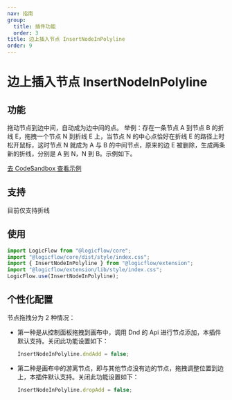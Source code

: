 ```yaml
---
nav: 指南
group:
  title: 插件功能
  order: 3
title: 边上插入节点 InsertNodeInPolyline
order: 9
---
```


# 边上插入节点 InsertNodeInPolyline

## 功能

拖动节点到边中间，自动成为边中间的点。
举例：存在一条节点 A 到节点 B 的折线 E，拖拽一个节点 N 到折线 E 上，当节点 N 的中心点恰好在折线 E 的路径上时松开鼠标，这时节点 N 就成为 A 与 B 的中间节点，原来的边 E 被删除，生成两条新的折线，分别是 A 到 N，N 到 B。示例如下。

<!-- TODO -->
<a href="https://examples.logic-flow.cn/demo/dist/examples/#/extension/InserNodeInPolyline?from=doc" target="_blank"> 去 CodeSandbox 查看示例</a>

## 支持

目前仅支持折线

## 使用

```jsx | pure
import LogicFlow from "@logicflow/core";
import "@logicflow/core/dist/style/index.css";
import { InsertNodeInPolyline } from "@logicflow/extension";
import "@logicflow/extension/lib/style/index.css";
LogicFlow.use(InsertNodeInPolyline);
```

## 个性化配置

节点拖拽分为 2 种情况：

- 第一种是从控制面板拖拽到画布中，调用 Dnd 的 Api 进行节点添加，本插件默认支持。关闭此功能设置如下：
  ```jsx | pure
  InsertNodeInPolyline.dndAdd = false;
  ```
- 第二种是画布中的游离节点，即与其他节点没有边的节点，拖拽调整位置到边上，本插件默认支持。关闭此功能设置如下：
  ```jsx | pure
  InsertNodeInPolyline.dropAdd = false;
  ```
